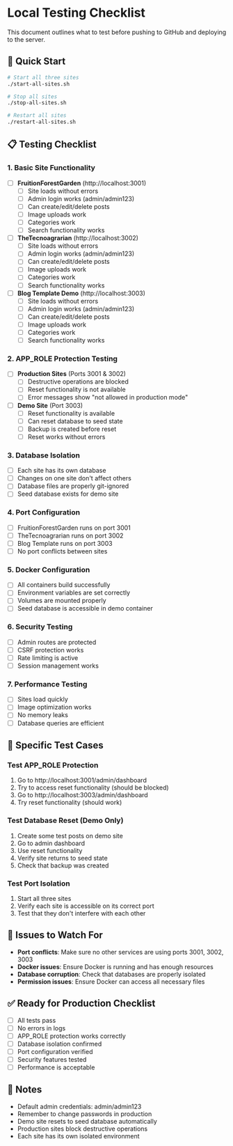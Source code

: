 # Local Testing Checklist

This document outlines what to test before pushing to GitHub and deploying to the server.

## 🚀 Quick Start

```bash
# Start all three sites
./start-all-sites.sh

# Stop all sites
./stop-all-sites.sh

# Restart all sites
./restart-all-sites.sh
```

## 📋 Testing Checklist

### 1. Basic Site Functionality
- [ ] **FruitionForestGarden** (http://localhost:3001)
  - [ ] Site loads without errors
  - [ ] Admin login works (admin/admin123)
  - [ ] Can create/edit/delete posts
  - [ ] Image uploads work
  - [ ] Categories work
  - [ ] Search functionality works

- [ ] **TheTecnoagrarian** (http://localhost:3002)
  - [ ] Site loads without errors
  - [ ] Admin login works (admin/admin123)
  - [ ] Can create/edit/delete posts
  - [ ] Image uploads work
  - [ ] Categories work
  - [ ] Search functionality works

- [ ] **Blog Template Demo** (http://localhost:3003)
  - [ ] Site loads without errors
  - [ ] Admin login works (admin/admin123)
  - [ ] Can create/edit/delete posts
  - [ ] Image uploads work
  - [ ] Categories work
  - [ ] Search functionality works

### 2. APP_ROLE Protection Testing
- [ ] **Production Sites** (Ports 3001 & 3002)
  - [ ] Destructive operations are blocked
  - [ ] Reset functionality is not available
  - [ ] Error messages show "not allowed in production mode"

- [ ] **Demo Site** (Port 3003)
  - [ ] Reset functionality is available
  - [ ] Can reset database to seed state
  - [ ] Backup is created before reset
  - [ ] Reset works without errors

### 3. Database Isolation
- [ ] Each site has its own database
- [ ] Changes on one site don't affect others
- [ ] Database files are properly git-ignored
- [ ] Seed database exists for demo site

### 4. Port Configuration
- [ ] FruitionForestGarden runs on port 3001
- [ ] TheTecnoagrarian runs on port 3002
- [ ] Blog Template runs on port 3003
- [ ] No port conflicts between sites

### 5. Docker Configuration
- [ ] All containers build successfully
- [ ] Environment variables are set correctly
- [ ] Volumes are mounted properly
- [ ] Seed database is accessible in demo container

### 6. Security Testing
- [ ] Admin routes are protected
- [ ] CSRF protection works
- [ ] Rate limiting is active
- [ ] Session management works

### 7. Performance Testing
- [ ] Sites load quickly
- [ ] Image optimization works
- [ ] No memory leaks
- [ ] Database queries are efficient

## 🧪 Specific Test Cases

### Test APP_ROLE Protection
1. Go to http://localhost:3001/admin/dashboard
2. Try to access reset functionality (should be blocked)
3. Go to http://localhost:3003/admin/dashboard  
4. Try reset functionality (should work)

### Test Database Reset (Demo Only)
1. Create some test posts on demo site
2. Go to admin dashboard
3. Use reset functionality
4. Verify site returns to seed state
5. Check that backup was created

### Test Port Isolation
1. Start all three sites
2. Verify each site is accessible on its correct port
3. Test that they don't interfere with each other

## 🚨 Issues to Watch For

- **Port conflicts**: Make sure no other services are using ports 3001, 3002, 3003
- **Docker issues**: Ensure Docker is running and has enough resources
- **Database corruption**: Check that databases are properly isolated
- **Permission issues**: Ensure Docker can access all necessary files

## ✅ Ready for Production Checklist

- [ ] All tests pass
- [ ] No errors in logs
- [ ] APP_ROLE protection works correctly
- [ ] Database isolation confirmed
- [ ] Port configuration verified
- [ ] Security features tested
- [ ] Performance is acceptable

## 📝 Notes

- Default admin credentials: admin/admin123
- Remember to change passwords in production
- Demo site resets to seed database automatically
- Production sites block destructive operations
- Each site has its own isolated environment
